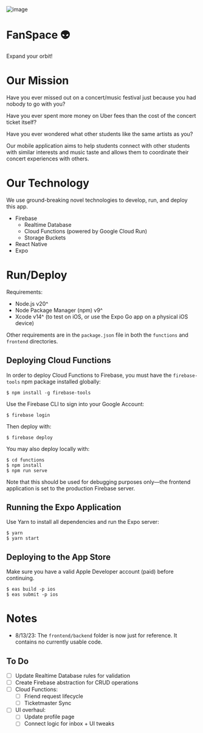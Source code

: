 ![image](https://github.com/FanSpaceHQ/.github/assets/8313325/53e8afa1-d4f7-49a1-8dcb-5208896fed00)

# FanSpace 👽
Expand your orbit!

# Our Mission
Have you ever missed out on a concert/music festival just because you had nobody to go with you?

Have you ever spent more money on Uber fees than the cost of the concert ticket itself?

Have you ever wondered what other students like the same artists as you? 

Our mobile application aims to help students connect with other students with similar interests and music taste and allows them to coordinate their concert experiences with others.

# Our Technology
We use ground-breaking novel technologies to develop, run, and deploy this app. 
- Firebase
  - Realtime Database
  - Cloud Functions (powered by Google Cloud Run)
  - Storage Buckets
- React Native
- Expo

# Run/Deploy
Requirements:
- Node.js v20^
- Node Package Manager (npm) v9^
- Xcode v14^ (to test on iOS, or use the Expo Go app on a physical iOS device)

Other requirements are in the `package.json` file in both the `functions` and
`frontend` directories.

## Deploying Cloud Functions
In order to deploy Cloud Functions to Firebase, you must have the
`firebase-tools` npm package installed globally:
```shell
$ npm install -g firebase-tools
```
Use the Firebase CLI to sign into your Google Account:
```shell
$ firebase login
```
Then deploy with:
```shell
$ firebase deploy
```
You may also deploy locally with:
```shell
$ cd functions
$ npm install
$ npm run serve
```
Note that this should be used for debugging purposes only—the frontend
application is set to the production Firebase server.
## Running the Expo Application
Use Yarn to install all dependencies and run the Expo server:
```shell
$ yarn
$ yarn start
```
## Deploying to the App Store
Make sure you have a valid Apple Developer account (paid) before continuing.
```shell
$ eas build -p ios
$ eas submit -p ios
```

# Notes
- 8/13/23: The `frontend/backend` folder is now just for reference. It contains
  no currently usable code.

## To Do
- [ ] Update Realtime Database rules for validation
- [ ] Create Firebase abstraction for CRUD operations
- [ ] Cloud Functions:
  - [ ] Friend request lifecycle
  - [ ] Ticketmaster Sync
- [ ] UI overhaul:
  - [ ] Update profile page
  - [ ] Connect logic for inbox + UI tweaks
